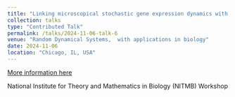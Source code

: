 ```yaml
---
title: "Linking microscopical stochastic gene expression dynamics with macroecological patterns in phytoplankton communities - a theoretical approach"
collection: talks
type: "Contributed Talk"
permalink: /talks/2024-11-06-talk-6
venue: "Random Dynamical Systems,  with applications in biology"
date: 2024-11-06
location: "Chicago, IL, USA"
---
```


[More information here](https://www.nitmb.org/random-dynamical-systems)

National Institute for Theory and Mathematics in Biology (NITMB) Workshop
